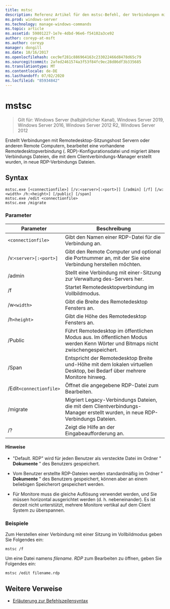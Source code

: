 ```yaml
---
title: mstsc
description: Referenz Artikel für den mstsc-Befehl, der Verbindungen mit Remotedesktop-Sitzungshost Servern oder anderen Remote Computern erstellt, eine vorhandene Remotedesktopverbindung (RDP-Konfigurationsdatei) bearbeitet und ältere Verbindungs Dateien, die mit dem Clientverbindungs-Manager erstellt wurden, in neue RDP-Verbindungs Dateien migriert.
ms.prod: windows-server
ms.technology: manage-windows-commands
ms.topic: article
ms.assetid: 59801227-1e7e-4dbd-96e6-f54102a3ce92
author: coreyp-at-msft
ms.author: coreyp
manager: dongill
ms.date: 10/16/2017
ms.openlocfilehash: cec9ef281c886964163c233022466d8478d65c79
ms.sourcegitcommit: 2afed2461574a3f53f84fc9ec28d86df3b335685
ms.translationtype: MT
ms.contentlocale: de-DE
ms.lasthandoff: 07/02/2020
ms.locfileid: "85934842"
---
```

# <a name="mstsc"></a>mstsc

> Gilt für: Windows Server (halbjährlicher Kanal), Windows Server 2019, Windows Server 2016, Windows Server 2012 R2, Windows Server 2012

Erstellt Verbindungen mit Remotedesktop-Sitzungshost Servern oder anderen Remote Computern, bearbeitet eine vorhandene Remotedesktopverbindung (. RDP)-Konfigurationsdatei und migriert ältere Verbindungs Dateien, die mit dem Clientverbindungs-Manager erstellt wurden, in neue RDP-Verbindungs Dateien.

## <a name="syntax"></a>Syntax

```
mstsc.exe [<connectionfile>] [/v:<server>[:<port>]] [/admin] [/f] [/w:<width> /h:<height>] [/public] [/span]
mstsc.exe /edit <connectionfile>
mstsc.exe /migrate
```

### <a name="parameters"></a>Parameter

| Parameter | Beschreibung |
| --------- | ------------|
| `<connectionfile>` | Gibt den Namen einer RDP-Datei für die Verbindung an. |
| /v:`<server>[:<port>]` | Gibt den Remote Computer und optional die Portnummer an, mit der Sie eine Verbindung herstellen möchten. |
| /admin | Stellt eine Verbindung mit einer-Sitzung zur Verwaltung des-Servers her. |
| /f | Startet Remotedesktopverbindung im Vollbildmodus. |
| /w`<width>` | Gibt die Breite des Remotedesktop Fensters an. |
| /h`<height>` | Gibt die Höhe des Remotedesktop Fensters an. |
| /Public | Führt Remotedesktop im öffentlichen Modus aus. Im öffentlichen Modus werden Kenn Wörter und Bitmaps nicht zwischengespeichert. |
| /Span | Entspricht der Remotedesktop Breite und-Höhe mit dem lokalen virtuellen Desktop, bei Bedarf über mehrere Monitore hinweg. |
| /Edit`<connectionfile>` | Öffnet die angegebene RDP-Datei zum Bearbeiten. |
| /migrate | Migriert Legacy-Verbindungs Dateien, die mit dem Clientverbindungs-Manager erstellt wurden, in neue RDP-Verbindungs Dateien. |
| /? | Zeigt die Hilfe an der Eingabeaufforderung an. |

#### <a name="remarks"></a>Hinweise

- "Default. RDP" wird für jeden Benutzer als versteckte Datei im Ordner " **Dokumente** " des Benutzers gespeichert.

- Vom Benutzer erstellte RDP-Dateien werden standardmäßig im Ordner " **Dokumente** " des Benutzers gespeichert, können aber an einem beliebigen Speicherort gespeichert werden.

- Für Monitore muss die gleiche Auflösung verwendet werden, und Sie müssen horizontal ausgerichtet werden (d. h. nebeneinander). Es ist derzeit nicht unterstützt, mehrere Monitore vertikal auf dem Client System zu überspannen.

### <a name="examples"></a>Beispiele

Zum Herstellen einer Verbindung mit einer Sitzung im Vollbildmodus geben Sie Folgendes ein:

```
mstsc /f
```

Um eine Datei namens *filename. RDP* zum Bearbeiten zu öffnen, geben Sie Folgendes ein:

```
mstsc /edit filename.rdp
```

## <a name="additional-references"></a>Weitere Verweise

- [Erläuterung zur Befehlszeilensyntax](command-line-syntax-key.md)
